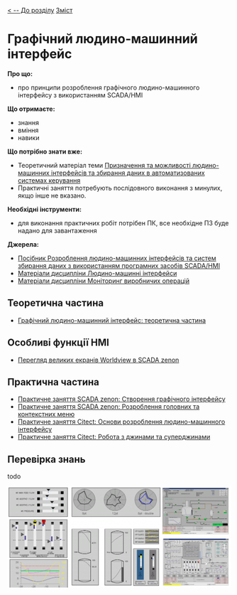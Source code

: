[< -- До розділу](../README.md)         [Зміст](../../contents.md)

# Графічний людино-машинний інтерфейс

**Про що:**

- про принципи розроблення графічного людино-машинного інтерфейсу з використанням SCADA/HMI

**Що отримаєте:**

- знання 
- вміння 
- навики 

**Що потрібно знати вже:**

- Теоретичний матеріал теми [Призначення та можливості людино-машинних інтерфейсів та збирання даних в автоматизованих системах керування](../basic/README.md)
- Практичні заняття потребують послідовного виконання з минулих, якщо інше не вказано. 

**Необхідні інструменти:**

- для виконання практичних робіт потрібен ПК, все необхідне ПЗ буде надано для завантаження

**Джерела:** 

- [Посібник Розроблення людино-машинних інтерфейсів та систем збирання даних з використанням програмних засобів SCADA/HMI](https://pupenasan.github.io/hmibook/)
- [Матеріали дисципліни Людино-машинні інтерфейси](https://pupenasan.github.io/hmi)
- [Матеріали дисципліни Моніторинг виробничих операцій](https://pupenasan.github.io/monitorproduction)

## Теоретична частина

- [Графічний людино-машинний інтерфейс: теоретична частина](teor.md)

## Особливі функції HMI

- [Перегляд великих екранів Worldview в SCADA zenon](zen_worldview.md)

## Практична частина

- [Практичне заняття SCADA zenon: Створення графічного інтерфейсу](labzenon.md)
- [Практичне заняття SCADA zenon:  Розроблення головних та контекстних меню](labzenonmenu.md)
- [Практичне заняття Citect: Основи розроблення людино-машинного інтерфейсу](labcitect.md)
- [Практичне заняття Citect: Робота з джинами та суперджинами](labcitectjenie.md)



## Перевірка знань

todo

![image-20240731180502040](media/image-20240731180502040.png)